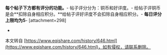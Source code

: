 **每个帖子下方都有评分的功能。**-
帖子评分分为：铜币和好评度。-
给帖子评铜币是会**扣除自身相应积分。**给帖子评好评度不会扣除自身相应积分。-
**每日评分上限均为5**-
\[attachment=298\]

-

本文转自 [https://www.eqishare.com/history/646.html](https://www.eqishare.com/history/646.html)，如有侵权，请联系删除。
